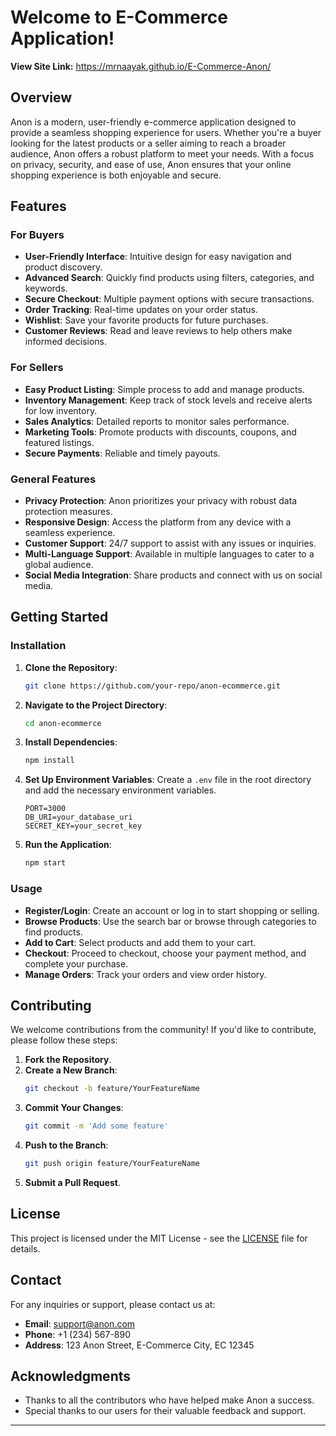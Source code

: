 # Welcome to E-Commerce Application!

**View Site Link:** https://mrnaayak.github.io/E-Commerce-Anon/

## Overview

Anon is a modern, user-friendly e-commerce application designed to provide a seamless shopping experience for users. Whether you're a buyer looking for the latest products or a seller aiming to reach a broader audience, Anon offers a robust platform to meet your needs. With a focus on privacy, security, and ease of use, Anon ensures that your online shopping experience is both enjoyable and secure.

## Features

### For Buyers

- **User-Friendly Interface**: Intuitive design for easy navigation and product discovery.
- **Advanced Search**: Quickly find products using filters, categories, and keywords.
- **Secure Checkout**: Multiple payment options with secure transactions.
- **Order Tracking**: Real-time updates on your order status.
- **Wishlist**: Save your favorite products for future purchases.
- **Customer Reviews**: Read and leave reviews to help others make informed decisions.

### For Sellers

- **Easy Product Listing**: Simple process to add and manage products.
- **Inventory Management**: Keep track of stock levels and receive alerts for low inventory.
- **Sales Analytics**: Detailed reports to monitor sales performance.
- **Marketing Tools**: Promote products with discounts, coupons, and featured listings.
- **Secure Payments**: Reliable and timely payouts.

### General Features

- **Privacy Protection**: Anon prioritizes your privacy with robust data protection measures.
- **Responsive Design**: Access the platform from any device with a seamless experience.
- **Customer Support**: 24/7 support to assist with any issues or inquiries.
- **Multi-Language Support**: Available in multiple languages to cater to a global audience.
- **Social Media Integration**: Share products and connect with us on social media.

## Getting Started

### Installation

1. **Clone the Repository**:
   ```bash
   git clone https://github.com/your-repo/anon-ecommerce.git
   ```
2. **Navigate to the Project Directory**:
   ```bash
   cd anon-ecommerce
   ```
3. **Install Dependencies**:
   ```bash
   npm install
   ```
4. **Set Up Environment Variables**:
   Create a `.env` file in the root directory and add the necessary environment variables.
   ```env
   PORT=3000
   DB_URI=your_database_uri
   SECRET_KEY=your_secret_key
   ```
5. **Run the Application**:
   ```bash
   npm start
   ```

### Usage

- **Register/Login**: Create an account or log in to start shopping or selling.
- **Browse Products**: Use the search bar or browse through categories to find products.
- **Add to Cart**: Select products and add them to your cart.
- **Checkout**: Proceed to checkout, choose your payment method, and complete your purchase.
- **Manage Orders**: Track your orders and view order history.

## Contributing

We welcome contributions from the community! If you'd like to contribute, please follow these steps:

1. **Fork the Repository**.
2. **Create a New Branch**:
   ```bash
   git checkout -b feature/YourFeatureName
   ```
3. **Commit Your Changes**:
   ```bash
   git commit -m 'Add some feature'
   ```
4. **Push to the Branch**:
   ```bash
   git push origin feature/YourFeatureName
   ```
5. **Submit a Pull Request**.

## License

This project is licensed under the MIT License - see the [LICENSE](LICENSE) file for details.

## Contact

For any inquiries or support, please contact us at:

- **Email**: support@anon.com
- **Phone**: +1 (234) 567-890
- **Address**: 123 Anon Street, E-Commerce City, EC 12345

## Acknowledgments

- Thanks to all the contributors who have helped make Anon a success.
- Special thanks to our users for their valuable feedback and support.

---
